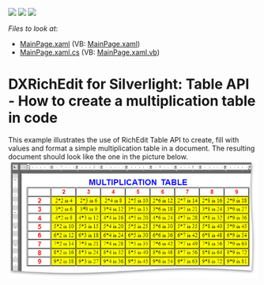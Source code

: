<!-- default badges list -->
![](https://img.shields.io/endpoint?url=https://codecentral.devexpress.com/api/v1/VersionRange/128606338/11.2.5%2B)
[![](https://img.shields.io/badge/Open_in_DevExpress_Support_Center-FF7200?style=flat-square&logo=DevExpress&logoColor=white)](https://supportcenter.devexpress.com/ticket/details/E3300)
[![](https://img.shields.io/badge/📖_How_to_use_DevExpress_Examples-e9f6fc?style=flat-square)](https://docs.devexpress.com/GeneralInformation/403183)
<!-- default badges end -->
<!-- default file list -->
*Files to look at*:

* [MainPage.xaml](./CS/Table_API_Example/MainPage.xaml) (VB: [MainPage.xaml](./VB/Table_API_Example/MainPage.xaml))
* [MainPage.xaml.cs](./CS/Table_API_Example/MainPage.xaml.cs) (VB: [MainPage.xaml.vb](./VB/Table_API_Example/MainPage.xaml.vb))
<!-- default file list end -->
# DXRichEdit for Silverlight: Table API - How to create a multiplication table in code


<p>This example illustrates the use of RichEdit Table API to create, fill with values and format a simple multiplication table in a document. The resulting document should look like the one in the picture below. <br />
<img src="https://raw.githubusercontent.com/DevExpress-Examples/dxrichedit-for-silverlight-table-api-how-to-create-a-multiplication-table-in-code-e3300/11.2.5+/media/f88160c0-0d06-4127-a022-6b84701950b6.png"></p>

<br/>


